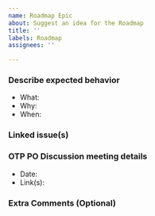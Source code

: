 ```yaml
---
name: Roadmap Epic
about: Suggest an idea for the Roadmap
title: ''
labels: Roadmap
assignees: ''

---
```


### Describe expected behavior
- What: <!-- Clearly state what the desired changes or new features could look like. -->
- Why: <!-- Clearly state the effect/outcome of this change. -->
- When: <!-- Provide a timeline or timeframe for when these changes should be implemented, preferably on a quarterly basis (e.g., Y24 Q3). -->

### Linked issue(s)
<!-- Add a checkbox by typing “- [ ] ”. Then, link to an issue by typing “#” and searching for the issue by text or issue number, or create a new issue.  -->

### OTP PO Discussion meeting details
- Date: <!-- Specify the date when the discussion meeting took place. -->
- Link(s): <!-- Provide a link or location where the discussion notes or details can be found. This could be a meeting link or another document. -->

### Extra Comments (Optional)
